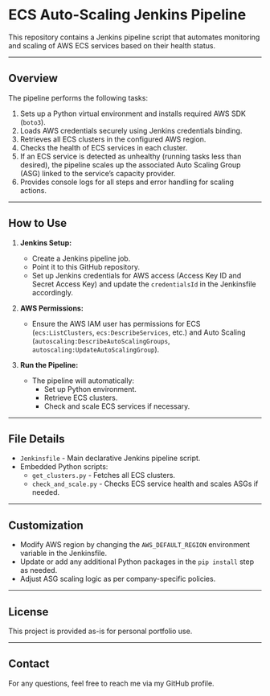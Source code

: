 # ECS Auto-Scaling Jenkins Pipeline

This repository contains a Jenkins pipeline script that automates monitoring and scaling of AWS ECS services based on their health status.

---

## Overview

The pipeline performs the following tasks:

1. Sets up a Python virtual environment and installs required AWS SDK (`boto3`).
2. Loads AWS credentials securely using Jenkins credentials binding.
3. Retrieves all ECS clusters in the configured AWS region.
4. Checks the health of ECS services in each cluster.
5. If an ECS service is detected as unhealthy (running tasks less than desired), the pipeline scales up the associated Auto Scaling Group (ASG) linked to the service’s capacity provider.
6. Provides console logs for all steps and error handling for scaling actions.

---

## How to Use

1. **Jenkins Setup:**
   - Create a Jenkins pipeline job.
   - Point it to this GitHub repository.
   - Set up Jenkins credentials for AWS access (Access Key ID and Secret Access Key) and update the `credentialsId` in the Jenkinsfile accordingly.

2. **AWS Permissions:**
   - Ensure the AWS IAM user has permissions for ECS (`ecs:ListClusters`, `ecs:DescribeServices`, etc.) and Auto Scaling (`autoscaling:DescribeAutoScalingGroups`, `autoscaling:UpdateAutoScalingGroup`).

3. **Run the Pipeline:**
   - The pipeline will automatically:
     - Set up Python environment.
     - Retrieve ECS clusters.
     - Check and scale ECS services if necessary.

---

## File Details

- `Jenkinsfile` - Main declarative Jenkins pipeline script.
- Embedded Python scripts:
  - `get_clusters.py` - Fetches all ECS clusters.
  - `check_and_scale.py` - Checks ECS service health and scales ASGs if needed.

---

## Customization

- Modify AWS region by changing the `AWS_DEFAULT_REGION` environment variable in the Jenkinsfile.
- Update or add any additional Python packages in the `pip install` step as needed.
- Adjust ASG scaling logic as per company-specific policies.

---

## License

This project is provided as-is for personal portfolio use.

---

## Contact

For any questions, feel free to reach me via my GitHub profile.


